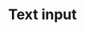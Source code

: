 ---
layout: component.njk
tags: 
    - mobile_components_de
key: text-input-mobile_de
title: Text input
parent: mobile_components_de
image: mobile/overview/text-input.webp
keywords: text input, text field, textfield
order: 200
---